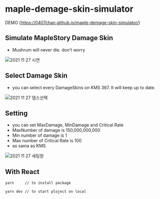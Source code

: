 # maple-demage-skin-simulator
DEMO (https://0407chan.github.io/maple-demage-skin-simulator/)

## Simulate MapleStory Damage Skin
- Mushrum will never die. don't worry

![2021 11 27 시연](https://user-images.githubusercontent.com/19217576/143809414-1857b9d5-1a82-49a1-911d-5642ff4d9983.gif)

## Select Damage Skin
- you can select every DamageSkins on KMS 367. It will keep up to date.

![2021 11 27 뎀스선택](https://user-images.githubusercontent.com/19217576/143809504-a13f1b58-27c9-4dad-885d-52461d212e9f.gif)

## Setting
- you can set MaxDamage, MinDamage and Critical Rate
- MaxNumber of damage is 150,000,000,000
- Min number of damage is 1
- Max number of Critical Rate is 100
- as sama as KMS

![2021 11 27 세팅창](https://user-images.githubusercontent.com/19217576/143809672-124208c7-42a2-4fd3-9fb3-f9b3e75e33bd.png)


## With React
```
yarn     // to install package

yarn dev // to start ploject on local
```
